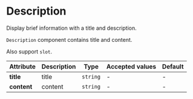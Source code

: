 # Description

Display brief information with a title and description.

<ex-code name="ex-description-default"/>

<code>Description</code> component contains title and content.

</ex-code>

<ex-code name="ex-description-slot"/>

Also support <code>slot</code>.

</ex-code>

<ex-footer edit-link="https://github.com/zeit-ui/vue/edit/master/docs/en-us/components/description.md">

| Attribute | Description | Type | Accepted values | Default
| --------- | ---------- | ---- |  -------------- | ------ |
| **title** | title | `string` | - | - |
| **content** | content | `string` | - | - |

</ex-footer>
